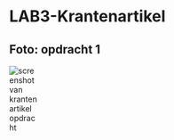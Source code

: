 # LAB3-Krantenartikel
## Foto: opdracht 1
<img
    src=""
    alt="screenshot van krantenartikel opdracht"
    title="Optional title"
    style="display: inline-block; margin: 0 auto; max-width: 50px">